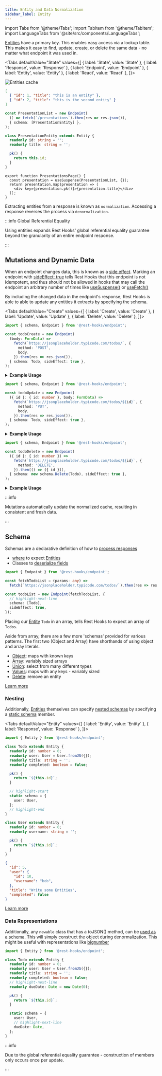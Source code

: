 ```yaml
---
title: Entity and Data Normalization
sidebar_label: Entity
---
```


import Tabs from '@theme/Tabs';
import TabItem from '@theme/TabItem';
import LanguageTabs from '@site/src/components/LanguageTabs';

[Entities](/rest/api/Entity) have a primary key. This enables easy access via a lookup table.
This makes it easy to find, update, create, or delete the same data - no matter what
endpoint it was used in.

<!--
<LanguageTabs>

```ts
import { Entity } from '@rest-hooks/endpoint';

class Todo extends Entity {
  readonly id: number = 0;
  readonly userId: number = 0;
  readonly title: string = '';
  readonly completed: boolean = false;

  pk() {
    return `${this.id}`;
  }
}
```

```js
import { Entity } from '@rest-hooks/endpoint';

class Todo extends Entity {
  pk() {
    return `${this.id}`;
  }
}
```

</LanguageTabs>
-->

<Tabs
defaultValue="State"
values={[
{ label: 'State', value: 'State' },
{ label: 'Response', value: 'Response' },
{ label: 'Endpoint', value: 'Endpoint' },
{ label: 'Entity', value: 'Entity' },
{ label: 'React', value: 'React' },
]}>
<TabItem value="State">

![Entities cache](/img/entities.png)

</TabItem>
<TabItem value="Response">

```json
[
  { "id": 1, "title": "this is an entity" },
  { "id": 2, "title": "this is the second entity" }
]
```

</TabItem>
<TabItem value="Endpoint">

```typescript
const PresentationList = new Endpoint(
  () => fetch(`/presentations`).then(res => res.json()),
  { schema: [PresentationEntity] },
);
```

</TabItem>
<TabItem value="Entity">

```typescript
class PresentationEntity extends Entity {
  readonly id: string = '';
  readonly title: string = '';

  pk() {
    return this.id;
  }
}
```

</TabItem>
<TabItem value="React">

```tsx
export function PresentationsPage() {
  const presentation = useSuspense(PresentationList, {});
  return presentation.map(presentation => (
    <div key={presentation.pk()}>{presentation.title}</div>
  ));
}
```

</TabItem>
</Tabs>

Extracting entities from a response is known as `normalization`. Accessing a response reverses
the process via `denormalization`.

:::info Global Referential Equality

Using entities expands Rest Hooks' global referential equality guarantee beyond the granularity of
an entire endpoint response.

:::

## Mutations and Dynamic Data

When an endpoint changes data, this is known as a [side effect](/rest/guides/rpc). Marking an endpoint with [sideEffect: true](/rest/api/Endpoint#sideeffect)
tells Rest Hooks that this endpoint is not idempotent, and thus should not be allowed in hooks
that may call the endpoint an arbitrary number of times like [useSuspense()](../api/useSuspense.md) or [useFetch()](../api/useFetch.md)

By including the changed data in the endpoint's response, Rest Hooks is able to able to update
any entities it extracts by specifying the schema.

<Tabs
defaultValue="Create"
values={[
{ label: 'Create', value: 'Create' },
{ label: 'Update', value: 'Update' },
{ label: 'Delete', value: 'Delete' },
]}>
<TabItem value="Create">

```typescript
import { schema, Endpoint } from '@rest-hooks/endpoint';

const todoCreate = new Endpoint(
  (body: FormData) =>
    fetch(`https://jsonplaceholder.typicode.com/todos/`, {
      method: 'POST',
      body,
    }).then(res => res.json()),
  { schema: Todo, sideEffect: true },
);
```

<details><summary><b>Example Usage</b></summary>

```tsx
import { useController } from '@rest-hooks/react';

export default function NewTodoForm() {
  const ctrl = useController();
  return (
    <Form onSubmit={e => ctrl.fetch(todoCreate, new FormData(e.target))}>
      <FormField name="title" />
    </Form>
  );
}
```

</details>

</TabItem>
<TabItem value="Update">

```typescript
import { schema, Endpoint } from '@rest-hooks/endpoint';

const todoUpdate = new Endpoint(
  ({ id }: { id: number }, body: FormData) =>
    fetch(`https://jsonplaceholder.typicode.com/todos/${id}`, {
      method: 'PUT',
      body,
    }).then(res => res.json()),
  { schema: Todo, sideEffect: true },
);
```

<details><summary><b>Example Usage</b></summary>

```tsx
import { useController } from '@rest-hooks/react';

export default function UpdateTodoForm({ id }: { id: number }) {
  const todo = useSuspense(todoDetail, { id });
  const ctrl = useController();
  return (
    <Form
      onSubmit={e => ctrl.fetch(todoUpdate, { id }, new FormData(e.target))}
      initialValues={todo}
    >
      <FormField name="title" />
    </Form>
  );
}
```

</details>

</TabItem>
<TabItem value="Delete">

```typescript
import { schema, Endpoint } from '@rest-hooks/endpoint';

const todoDelete = new Endpoint(
  ({ id }: { id: number }) =>
    fetch(`https://jsonplaceholder.typicode.com/todos/${id}`, {
      method: 'DELETE',
    }).then(() => ({ id })),
  { schema: new schema.Delete(Todo), sideEffect: true },
);
```

<details><summary><b>Example Usage</b></summary>

```tsx
import { useController } from '@rest-hooks/react';
import ArticleResource from 'resources/article';

export default function TodoWithDelete({ todo }: { todo: Todo }) {
  const ctrl = useController();
  return (
    <div>
      {todo.title}
      <button onClick={() => ctrl.fetch(todoDelete, { id: todo.id })}>Delete</button>
    </div>
  );
}
```

</details>

</TabItem>
</Tabs>

:::info

Mutations automatically update the normalized cache, resulting in consistent and fresh data.

:::

## Schema

Schemas are a declarative definition of how to [process responses](/rest/api/schema)

- [where](/rest/api/schema) to expect [Entities](/rest/api/Entity)
- Classes to [deserialize fields](/rest/guides/network-transform#deserializing-fields)

```typescript
import { Endpoint } from '@rest-hooks/endpoint';

const fetchTodoList = (params: any) =>
  fetch(`https://jsonplaceholder.typicode.com/todos/`).then(res => res.json());

const todoList = new Endpoint(fetchTodoList, {
  // highlight-next-line
  schema: [Todo],
  sideEffect: true,
});
```

Placing our [Entity](/rest/api/Entity) `Todo` in an array, tells Rest Hooks to expect
an array of `Todos`.

Aside from array, there are a few more 'schemas' provided for various patterns. The first two (Object and Array)
have shorthands of using object and array literals.

- [Object](/rest/api/Object): maps with known keys
- [Array](/rest/api/Array): variably sized arrays
- [Union](/rest/api/Union): select from many different types
- [Values](/rest/api/Values): maps with any keys - variably sized
- [Delete](/rest/api/Delete): remove an entity

[Learn more](/rest/api/schema)

### Nesting

Additionally, [Entities](/rest/api/Entity) themselves can specify [nested schemas](/rest/guides/nested-response)
by specifying a [static schema](/rest/api/Entity#schema) member.

<Tabs
defaultValue="Entity"
values={[
{ label: 'Entity', value: 'Entity' },
{ label: 'Response', value: 'Response' },
]}>
<TabItem value="Entity">

```typescript
import { Entity } from '@rest-hooks/endpoint';

class Todo extends Entity {
  readonly id: number = 0;
  readonly user: User = User.fromJS({});
  readonly title: string = '';
  readonly completed: boolean = false;

  pk() {
    return `${this.id}`;
  }

  // highlight-start
  static schema = {
    user: User,
  };
  // highlight-end
}

class User extends Entity {
  readonly id: number = 0;
  readonly username: string = '';

  pk() {
    return `${this.id}`;
  }
}
```

</TabItem>
<TabItem value="Response">

```json
{
  "id": 5,
  "user": {
    "id": 10,
    "username": "bob",
  },
  "title": "Write some Entities",
  "completed": false
}
```

</TabItem>
</Tabs>


[Learn more](/rest/guides/nested-response)

### Data Representations

Additionally, any `newable` class that has a toJSON() method, can be [used as a schema](/rest/guides/network-transform#deserializing-fields). This will simply construct the object during denormalization.
This might be useful with representations like [bignumber](https://mikemcl.github.io/bignumber.js/)

```ts
import { Entity } from '@rest-hooks/endpoint';

class Todo extends Entity {
  readonly id: number = 0;
  readonly user: User = User.fromJS({});
  readonly title: string = '';
  readonly completed: boolean = false;
  // highlight-next-line
  readonly dueDate: Date = new Date(0);

  pk() {
    return `${this.id}`;
  }

  static schema = {
    user: User,
    // highlight-next-line
    dueDate: Date,
  };
}
```

:::info

Due to the global referential equality guarantee - construction of members only occurs once
per update.

:::
